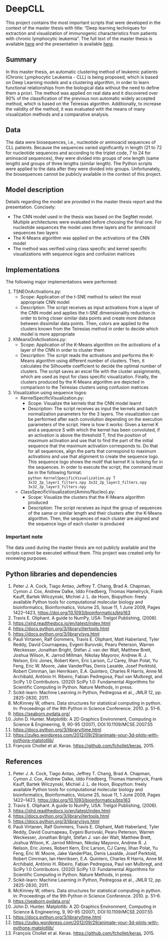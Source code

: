 # DeepCLL
This project contains the most important scripts that were developed in the context of the master thesis with title: “Deep learning techniques for extraction and visualization of immunogenic characteristics from patients with chronic lymphocytic leukemia”. The full text of the master thesis is available [here](https://www.researchgate.net/publication/326405523_Deep_learning_techniques_for_extraction_and_visualization_of_immunogenic_characteristics_from_patients_with_chronic_lymphocytic_leukemia) and the presentation is available [here](https://docs.google.com/presentation/d/10t-XL0bSHfuboE6vJGLVRTmNVyGcrN7ocYGqGqsxLf0/edit?usp=sharing).

## Summary
In this master thesis, an automatic clustering method of leukemic patients (Chronic Lymphocytic Leukemia - CLL) is being proposed, which is based on Deep Learning models and a clustering algorithm, in order to learn functional relationships from the biological data without the need to define them a priori. The method was applied on real data and it discovered over 90% of the classification of the previous non automatic widely accepted method, which is based on the Teiresias algorithm. Additionally, to increase the validity of the method, it was evaluated with the means of many visualization methods and a comparative analysis.

## Data
The data were biosequences, i.e., nucleotide or aminoacid sequences of CLL patients. Because the sequences varied significantly in length (21 to 72 for nucleotide sequences and according to the triplet code, 7 to 24 for aminoacid sequences), they were divided into groups of one length (same length) and groups of three lengths (similar length). The Python scripts were applied to the data after they were divided into groups. Unfortunately, the biosequences cannot be publicly available in the context of this project.

## Model description
Details regarding the model are provided in the master thesis report and the presentation. Concisely:
- The CNN model used in the thesis was based on the SegNet model. Multiple architectures were evaluated before choosing the final one. For nucleotide sequences the model uses three layers and for aminoacid sequences two layers
- The K-Means algorithm was applied on the activations of the CNN model
- The method was verified using class specific and kernel specific visualizations with sequence logos and confusion matrices

## Implementations
The following major implementations were performed:
1.	TSNEOnActivations.py: 
    - Scope: Application of the t-SNE method to select the most appropriate CNN model
    - Description: The script receives as input activations from a layer of the CNN model and applies the t-SNE dimensionality reduction in order to bring closer similar data points and create more distance between dissimilar data points. Then, colors are applied to the clusters known from the Teiresias method in order to decide which model is more appropriate
2.	KMeansOnActivations.py:
    - Scope: Application of the K-Means algorithm on the activations of a layer of the CNN in order to cluster them
    - Description: The script reads the activations and performs the K-Means algorithm using different number of clusters. Then, it calculates the Silhouette coefficient to decide the optimal number of clusters. The script saves an excel file with the cluster assignments, which are used as input for class specific visualization. Finally, the clusters produced by the K-Means algorithm are depicted in comparison to the Teiresias clusters using confusion matrices
3.	Visualization using sequence logos:
    - KernelSpecificVisualization.py:
        - Scope: Visualize the kernels that the CNN model learnt
        - Description: The script receives as input the kernels and batch normalization parameters for the 3 layers. The visualization can be performed after each convolution depending on the execution parameters of the script. Here is how it works: Given a kernel K and a sequence S with which the kernel has been convoluted, if an activation is above the threshold T, find the position of maximum activation and use that to find the part of the initial sequence that the maximum activation corresponds to. Do that for all sequences, align the parts that correspond to maximum activations and use that alignment to create the sequence logo. This sequence logo shows the motif that kernel K is looking for in the sequences. In order to execute the script, the command must be in the following format: 
<br/> ```python KernelSpecificVisualization.py T 3x32_2p_layer1_filters.npy 3x32_2p_layer2_filters.npy 3x32_2p_layer3_filters.npy```
    - ClassSpecificVisualization{Amino/Nucleo}.py:
        - Scope: Visualize the clusters that the K-Means algorithm produced 
        - Description:  The script receives as input the group of sequences of the same or similar length and their clusters after the K-Means algorithm. Then, the sequences of each cluster are aligned and the sequence logo of each cluster is produced

### Important note
The data used during the master thesis are not publicly available and the scripts cannot be executed without them. This project was created only for reviewing purposes.

## Python libraries and dependencies
1.	Peter J. A. Cock, Tiago Antao, Jeffrey T. Chang, Brad A. Chapman, Cymon J. Cox, Andrew Dalke, Iddo Friedberg, Thomas Hamelryck, Frank Kauff, Bartek Wilczynski, Michiel J. L. de Hoon, Biopython: freely available Python tools for computational molecular biology and bioinformatics, Bioinformatics, Volume 25, Issue 11, 1 June 2009, Pages 1422–1423, https://doi.org/10.1093/bioinformatics/btp163
2.	Travis E. Oliphant. A guide to NumPy, USA: Trelgol Publishing, (2006).
3.	https://xlrd.readthedocs.io/en/latest/index.html
4.	https://docs.python.org/3/library/itertools.html
5.	https://docs.python.org/3/library/sys.html
6.	Pauli Virtanen, Ralf Gommers, Travis E. Oliphant, Matt Haberland, Tyler Reddy, David Cournapeau, Evgeni Burovski, Pearu Peterson, Warren Weckesser, Jonathan Bright, Stéfan J. van der Walt, Matthew Brett, Joshua Wilson, K. Jarrod Millman, Nikolay Mayorov, Andrew R. J. Nelson, Eric Jones, Robert Kern, Eric Larson, CJ Carey, İlhan Polat, Yu Feng, Eric W. Moore, Jake VanderPlas, Denis Laxalde, Josef Perktold, Robert Cimrman, Ian Henriksen, E.A. Quintero, Charles R Harris, Anne M. Archibald, Antônio H. Ribeiro, Fabian Pedregosa, Paul van Mulbregt, and SciPy 1.0 Contributors. (2020) SciPy 1.0: Fundamental Algorithms for Scientific Computing in Python. Nature Methods, in press.
7.	Scikit-learn: Machine Learning in Python, Pedregosa et al., JMLR 12, pp. 2825-2830, 2011.
8.	McKinney W, others. Data structures for statistical computing in python. In: Proceedings of the 9th Python in Science Conference. 2010. p. 51–6.
9.	https://seaborn.pydata.org/
10.	John D. Hunter. Matplotlib: A 2D Graphics Environment, Computing in Science & Engineering, 9, 90-95 (2007), DOI:10.1109/MCSE.2007.55
11.	https://docs.python.org/3/library/time.html
12.	https://zulko.wordpress.com/2012/09/29/animate-your-3d-plots-with-pythons-matplotlib/
13.	François Chollet et al. Keras. https://github.com/fchollet/keras, 2015.

## References
1.	Peter J. A. Cock, Tiago Antao, Jeffrey T. Chang, Brad A. Chapman, Cymon J. Cox, Andrew Dalke, Iddo Friedberg, Thomas Hamelryck, Frank Kauff, Bartek Wilczynski, Michiel J. L. de Hoon, Biopython: freely available Python tools for computational molecular biology and bioinformatics, Bioinformatics, Volume 25, Issue 11, 1 June 2009, Pages 1422–1423, https://doi.org/10.1093/bioinformatics/btp163
2.	Travis E. Oliphant. A guide to NumPy, USA: Trelgol Publishing, (2006).
3.	https://xlrd.readthedocs.io/en/latest/index.html
4.	https://docs.python.org/3/library/itertools.html
5.	https://docs.python.org/3/library/sys.html
6.	Pauli Virtanen, Ralf Gommers, Travis E. Oliphant, Matt Haberland, Tyler Reddy, David Cournapeau, Evgeni Burovski, Pearu Peterson, Warren Weckesser, Jonathan Bright, Stéfan J. van der Walt, Matthew Brett, Joshua Wilson, K. Jarrod Millman, Nikolay Mayorov, Andrew R. J. Nelson, Eric Jones, Robert Kern, Eric Larson, CJ Carey, İlhan Polat, Yu Feng, Eric W. Moore, Jake VanderPlas, Denis Laxalde, Josef Perktold, Robert Cimrman, Ian Henriksen, E.A. Quintero, Charles R Harris, Anne M. Archibald, Antônio H. Ribeiro, Fabian Pedregosa, Paul van Mulbregt, and SciPy 1.0 Contributors. (2020) SciPy 1.0: Fundamental Algorithms for Scientific Computing in Python. Nature Methods, in press.
7.	Scikit-learn: Machine Learning in Python, Pedregosa et al., JMLR 12, pp. 2825-2830, 2011.
8.	McKinney W, others. Data structures for statistical computing in python. In: Proceedings of the 9th Python in Science Conference. 2010. p. 51–6.
9.	https://seaborn.pydata.org/
10.	John D. Hunter. Matplotlib: A 2D Graphics Environment, Computing in Science & Engineering, 9, 90-95 (2007), DOI:10.1109/MCSE.2007.55
11.	https://docs.python.org/3/library/time.html
12.	https://zulko.wordpress.com/2012/09/29/animate-your-3d-plots-with-pythons-matplotlib/
13.	François Chollet et al. Keras. https://github.com/fchollet/keras, 2015.
